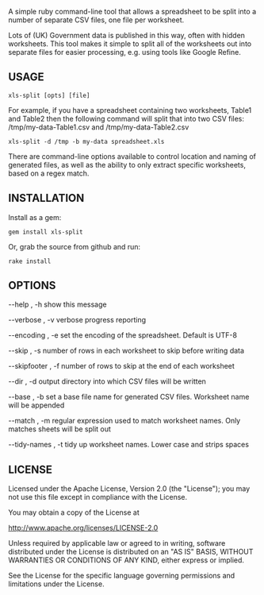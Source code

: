 A simple ruby command-line tool that allows a spreadsheet to be split into a number of 
separate CSV files, one file per worksheet.

Lots of (UK) Government data is published in this way, often with hidden worksheets. This 
tool makes it simple to split all of the worksheets out into separate files for easier 
processing, e.g. using tools like Google Refine.
  
USAGE
-----

	xls-split [opts] [file]
 
For example, if you have a spreadsheet containing two worksheets, Table1 and Table2 then the following 
command will split that into two CSV files: /tmp/my-data-Table1.csv and /tmp/my-data-Table2.csv
 
 	xls-split -d /tmp -b my-data spreadsheet.xls  
 
There are command-line options available to control location and naming of generated files, 
as well as the ability to only extract specific worksheets, based on a regex match.

INSTALLATION
------------

Install as a gem:

	gem install xls-split
	
Or, grab the source from github and run:

	rake install 	
  
OPTIONS
-------

  --help            , -h
    show this message

  --verbose         , -v
    verbose progress reporting

  --encoding        , -e
    set the encoding of the spreadsheet. Default is UTF-8

  --skip            , -s
    number of rows in each worksheet to skip before writing data

  --skipfooter      , -f
    number of rows to skip at the end of each worksheet 

  --dir             , -d
    output directory into which CSV files will be written

  --base            , -b
    set a base file name for generated CSV files. Worksheet name will be appended

  --match           , -m
    regular expression used to match worksheet names. Only matches sheets will be split out

  --tidy-names      , -t
    tidy up worksheet names. Lower case and strips spaces    

LICENSE
--------

Licensed under the Apache License, Version 2.0 (the "License"); 
you may not use this file except in compliance with the License. 
  
You may obtain a copy of the License at 
  
http://www.apache.org/licenses/LICENSE-2.0 
  
Unless required by applicable law or agreed to in writing, 
software distributed under the License is distributed on an "AS IS" BASIS, 
WITHOUT WARRANTIES OR CONDITIONS OF ANY KIND, either express or implied. 
  
See the License for the specific language governing permissions and limitations 
under the License.     